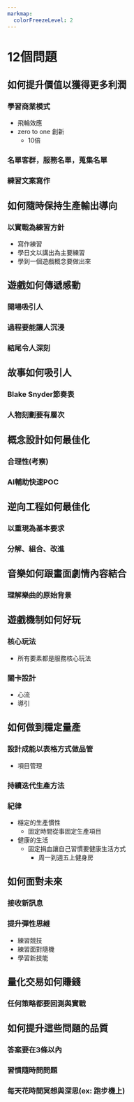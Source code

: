 ```yaml
---
markmap:
  colorFreezeLevel: 2
---
```


# 12個問題

## 如何提升價值以獲得更多利潤
### 學習商業模式
* 飛輪效應
* zero to one 創新
  * 10倍
### 名單客群，服務名單，蒐集名單
### 練習文案寫作

## 如何隨時保持生產輸出導向
### 以實戰為練習方針
* 寫作練習
* 學日文以講出為主要練習
* 學到一個遊戲概念要做出來

## 遊戲如何傳遞感動
### 開場吸引人
### 過程要能讓人沉浸
### 結尾令人深刻

## 故事如何吸引人
### Blake Snyder節奏表
### 人物刻劃要有層次

## 概念設計如何最佳化
### 合理性(考察)
### AI輔助快速POC

## 逆向工程如何最佳化
### 以重現為基本要求
### 分解、組合、改進

## 音樂如何跟畫面劇情內容結合
### 理解樂曲的原始背景

## 遊戲機制如何好玩
### 核心玩法
* 所有要素都是服務核心玩法
### 關卡設計
* 心流
* 導引

## 如何做到穩定量產
### 設計成能以表格方式做品管
  * 項目管理
### 持續迭代生產方法
### 紀律
* 穩定的生產慣性
  * 固定時間從事固定生產項目
* 健康的生活
  * 固定捐血讓自己習慣要健康生活方式
    * 周一到週五上健身房

## 如何面對未來
### 接收新訊息
### 提升彈性思維
* 練習競技
* 練習面對隨機
* 學習新技能

## 量化交易如何賺錢
### 任何策略都要回測與實戰

## 如何提升這些問題的品質
### 答案要在3條以內
### 習慣隨時問問題
### 每天花時間冥想與深思(ex: 跑步機上)
